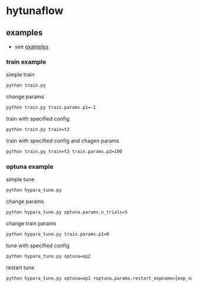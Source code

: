 # hytunaflow

## examples
- see [examples](./examples/)
### train example
simple train
```sh
python train.py
```
change params
```sh
python train.py train.params.p1=-1
```

train with specified config
```sh
python train.py train=t2
```

train with specified config and chagen params
```sh
python train.py train=t2 train.params.p2=100
```

### optuna example
simple tune
```sh
python hypara_tune.py
```
change params
```sh
python hypara_tune.py optuna.params.n_trials=5
```

change train params
```sh
python hypara_tune.py train.params.p1=0
```

tune with specified config
```sh
python hypara_tune.py optuna=op2
```

restart tune
```sh
python hypara_tune.py optuna=op1 +optuna.params.restart_expname={exp_name} +optuna.params.restart_runname={run_name}
```